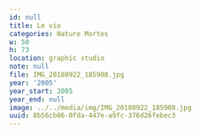 ```yaml
---
id: null
title: Le vio
categories: Nature Mortes
w: 50
h: 73
location: graphic studio
note: null
file: IMG_20180922_185908.jpg
year: '2005'
year_start: 2005
year_end: null
image: ../../media/img/IMG_20180922_185908.jpg
uuid: 8b56cb06-0fda-447e-a9fc-376d26febec3
---
```


